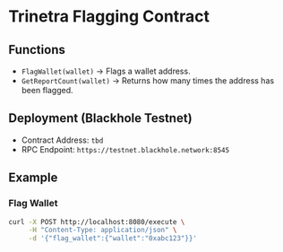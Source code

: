 # Trinetra Flagging Contract

## Functions

- `FlagWallet(wallet)` → Flags a wallet address.
- `GetReportCount(wallet)` → Returns how many times the address has been flagged.

## Deployment (Blackhole Testnet)

- Contract Address: `tbd`
- RPC Endpoint: `https://testnet.blackhole.network:8545`

## Example

### Flag Wallet

```bash
curl -X POST http://localhost:8080/execute \
     -H "Content-Type: application/json" \
     -d '{"flag_wallet":{"wallet":"0xabc123"}}'
